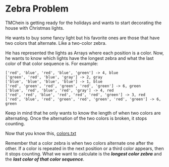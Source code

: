 # Zebra Problem

TMChein is getting ready for the holidays and wants to start decorating the house with Christmas lights.

He wants to buy some fancy light but his favorite ones are those that have two colors that alternate. Like a two-color zebra.

He has represented the lights as Arrays where each position is a color. Now, he wants to know which lights have the longest zebra and what the last color of that color sequence is. For example:

    ['red', 'blue', 'red', 'blue', 'green'] -> 4, blue
    ['green', 'red', 'blue', 'gray'] -> 2, gray
    ['blue', 'blue', 'blue', 'blue'] -> 1, blue
    ['red', 'green', 'red', 'green', 'red', 'green'] -> 6, green
    ['blue', 'red', 'blue', 'red', 'gray'] -> 4, red
    ['red', 'red', 'blue', 'red', 'red', 'red', 'green'] -> 3, red
    ['red', 'blue', 'red', 'green', 'red', 'green', 'red', 'green'] -> 6, green

Keep in mind that he only wants to know the length of when two colors are alternating. Once the alternation of the two colors is broken, it stops counting.

Now that you know this, [colors.txt](https://codember.dev/colors.txt)

Remember that a color zebra is when two colors alternate one after the other. If a color is repeated in the next position or a third color appears, then it stops counting.
What we want to calculate is the ***longest color zebra*** and the ***last color of that color sequence***.